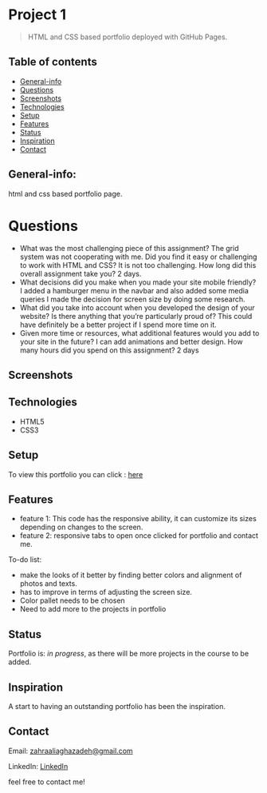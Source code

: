 # Project 1
> HTML and CSS based portfolio deployed with GitHub Pages.

## Table of contents
* [General-info](#General-info)
* [Questions](#questions)
* [Screenshots](#screenshots)
* [Technologies](#technologies)
* [Setup](#setup)
* [Features](#features)
* [Status](#status)
* [Inspiration](#inspiration)
* [Contact](#contact)

## General-info:
html and css based portfolio page.



# Questions
* What was the most challenging piece of this assignment? 
The grid system was not cooperating with me.
 Did you find it easy or challenging to work with HTML and CSS? 
It is not too challenging.
  How long did this overall assignment take you?
  2 days.
* What decisions did you make when you made your site mobile friendly?
I added a hamburger menu in the navbar and also added some media queries
I made the decision for screen size by doing some research.
* What did you take into account when you developed the design of your website?  Is there anything that you’re particularly proud of?
This could have definitely be a better project if I spend more time on it.
* Given more time or resources, what additional features would you add to your site in the future? 
I can add animations and better design.
How many hours did you spend on this assignment?
2 days


## Screenshots
<!-- ![Screenshot](assets/images/screenshot1.png)
![Screenshot](assets/images/screenshot2.png) -->


## Technologies
* HTML5
* CSS3


## Setup
To view this portfolio you can click : [here](https://zahraaliaghazadeh.github.io)



## Features
* feature 1: This code has the responsive ability, it can customize its sizes depending on changes to the screen.
* feature 2: responsive tabs to open once clicked for portfolio and contact me.


To-do list:
* make the looks of it better by finding better colors and alignment of photos and texts.
* has to improve in terms of adjusting the screen size.
* Color pallet needs to be chosen
* Need to add more to the projects in portfolio


## Status
Portfolio is: _in progress_, as there will be more projects in the course to be added.

## Inspiration
A start to having an outstanding portfolio has been the inspiration.

## Contact
Email: zahraaliaghazadeh@gmail.com

LinkedIn: [LinkedIn](https://www.linkedin.com/in/zahraaliaghazadeh/)

feel free to contact me!


